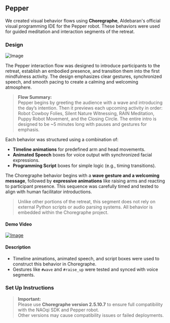 <!-- README for Mini-Pupper portion of retreat -->
<!-- NOT FINAL, NEEDS TO BE UPDATED -->

## Pepper

We created visual behavior flows using **Choregraphe**, Aldebaran's official visual programming IDE for the Pepper robot. These behaviors were used for guided meditation and interaction segments of the retreat.

### Design

![Image](https://github.com/user-attachments/assets/7ac53606-d26e-4ad6-bb74-faefed2d34bc)

The Pepper interaction flow was designed to introduce participants to the retreat, establish an embodied presence, and transition them into the first mindfulness activity. The design emphasizes clear gestures, synchronized speech, and smooth pacing to create a calming and welcoming atmosphere.

> **Flow Summary:**  
> Pepper begins by greeting the audience with a wave and introducing the day’s intention.
> Then it previews each upcoming activity in order: Robot Cowboy Folies, Silent Nature Witnessing, RAIN Meditation, Puppy Robot Movement, and the Closing Circle.
> The entire intro is designed to be ~5 minutes long with pauses and gestures for emphasis.

Each behavior was structured using a combination of:
- **Timeline animations** for predefined arm and head movements.
- **Animated Speech** boxes for voice output with synchronized facial expressions.
- **Programming Script** boxes for simple logic (e.g., timing transitions).

The Choregraphe behavior begins with a **wave gesture and a welcoming message**, followed by **expressive animations** like raising arms and reacting to participant presence. This sequence was carefully timed and tested to align with human facilitator introductions.

> Unlike other portions of the retreat, this segment does not rely on external Python scripts or audio parsing systems. All behavior is embedded within the Choregraphe project.

#### Demo Video

[![Image](https://github.com/user-attachments/assets/7e4054ba-1306-4098-870b-7194af78a018)](https://drive.google.com/file/d/1aADD2FAXFfMwwHZv9yNaRM3gFjm_T4b8/view?usp=sharing)

#### Description

- Timeline animations, animated speech, and script boxes were used to construct this behavior in Choregraphe.
- Gestures like `#wave` and `#raise_up` were tested and synced with voice segments.

### Set Up Instructions

> **Important:**  
> Please use **Choregraphe version 2.5.10.7** to ensure full compatibility with the NAOqi SDK and Pepper robot.  
> Other versions may cause compatibility issues or failed deployments.
